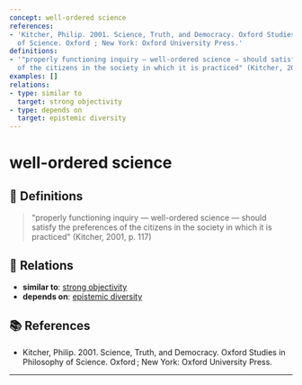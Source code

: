 ```yaml
---
concept: well-ordered science
references:
- 'Kitcher, Philip. 2001. Science, Truth, and Democracy. Oxford Studies in Philosophy
  of Science. Oxford ; New York: Oxford University Press.'
definitions:
- '"properly functioning inquiry — well-ordered science — should satisfy the preferences
  of the citizens in the society in which it is practiced" (Kitcher, 2001, p. 117)'
examples: []
relations:
- type: similar to
  target: strong objectivity
- type: depends on
  target: epistemic diversity
---
```


# well-ordered science

## 📖 Definitions

> "properly functioning inquiry — well-ordered science — should satisfy the preferences of the citizens in the society in which it is practiced" (Kitcher, 2001, p. 117)

## 🔗 Relations

- **similar to**: [strong objectivity](./strong-objectivity.md)
- **depends on**: [epistemic diversity](./epistemic-diversity.md)

## 📚 References

- Kitcher, Philip. 2001. Science, Truth, and Democracy. Oxford Studies in Philosophy of Science. Oxford ; New York: Oxford University Press.

---

<script src="https://giscus.app/client.js"
                data-repo="natesheehan/conceptcartography"
                data-repo-id="R_kgDOPB5QiQ"
                data-category="General"
                data-category-id="DIC_kwDOPB5Qic4CsAxd"
                data-mapping="pathname"
                data-strict="0"
                data-reactions-enabled="1"
                data-emit-metadata="0"
                data-input-position="bottom"
                data-theme="catppuccin_mocha"
                data-lang="en"
                crossorigin="anonymous"
                async>
        </script>
        